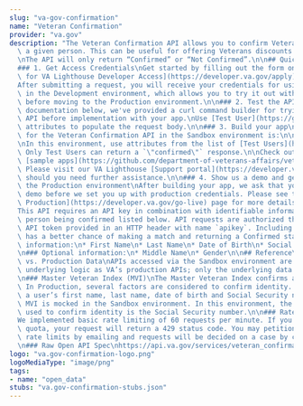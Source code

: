 ```yaml
---
slug: "va-gov-confirmation"
name: "Veteran Confirmation"
provider: "va.gov"
description: "The Veteran Confirmation API allows you to confirm Veteran status for\
  \ a given person. This can be useful for offering Veterans discounts or other benefits.\n\
  \nThe API will only return “Confirmed” or “Not Confirmed”.\n\n## Quickstart Guide\n\
  ### 1. Get Access Credentials\nGet started by filling out the form on the [Apply\
  \ for VA Lighthouse Developer Access](https://developer.va.gov/apply) page.\n\n\
  After submitting a request, you will receive your credentials for using the API\
  \ in the Development environment, which allows you to try it out with mock data\
  \ before moving to the Production environment.\n\n### 2. Test the API\nIn the endpoint\
  \ documentation below, we've provided a curl command builder for trying out the\
  \ API before implementation with your app.\nUse [Test User](https://github.com/department-of-veterans-affairs/vets-api-clients/blob/master/test_accounts/confirmation_test_accounts.md)\
  \ attributes to populate the request body.\n\n### 3. Build your app\nThe base URI\
  \ for the Veteran Confirmation API in the Sandbox environment is:\n\nhttps://sandbox-api.va.gov/services/veteran_confirmation/v0\n\
  \nIn this environment, use attributes from the list of [Test Users](https://github.com/department-of-veterans-affairs/vets-api-clients/blob/master/test_accounts/confirmation_test_accounts.md).\
  \ Only Test Users can return a `\"confirmed\"` response.\n\nCheck out some of our\
  \ [sample apps](https://github.com/department-of-veterans-affairs/vets-api-clients).\
  \ Please visit our VA Lighthouse [Support portal](https://developer.va.gov/support)\
  \ should you need further assistance.\n\n### 4. Show us a demo and get access to\
  \ the Production environment\nAfter building your app, we ask that you give us a\
  \ demo before we set you up with production credentials. Please see the [Path to\
  \ Production](https://developer.va.gov/go-live) page for more details.\n\n## Authorization\n\
  This API requires an API key in combination with identifiable information for the\
  \ person being confirmed listed below. API requests are authorized through a symmetric\
  \ API token provided in an HTTP header with name `apikey`. Including more information\
  \ has a better chance of making a match and returning a Confirmed status.\n### Required\
  \ information:\n* First Name\n* Last Name\n* Date of Birth\n* Social Security Number\n\
  \n### Optional information:\n* Middle Name\n* Gender\n\n## Reference\n### Sandbox\
  \ vs. Production Data\nAPIs accessed via the Sandbox environment are using the same\
  \ underlying logic as VA’s production APIs; only the underlying data store is different.\n\
  \n### Master Veteran Index (MVI)\nThe Master Veteran Index confirms a user's identity.\
  \ In Production, several factors are considered to confirm identity. These include:\
  \ a user’s first name, last name, date of birth and Social Security number. The\
  \ MVI is mocked in the Sandbox environment. In this environment, the only factor\
  \ used to confirm identity is the Social Security number.\n\n### Rate Limiting\n\
  We implemented basic rate limiting of 60 requests per minute. If you exceed this\
  \ quota, your request will return a 429 status code. You may petition for increased\
  \ rate limits by emailing and requests will be decided on a case by case basis.\n\
  \n### Raw Open API Spec\nhttps://api.va.gov/services/veteran_confirmation/docs/v0/api\n"
logo: "va.gov-confirmation-logo.png"
logoMediaType: "image/png"
tags:
- name: "open_data"
stubs: "va.gov-confirmation-stubs.json"
---
```

